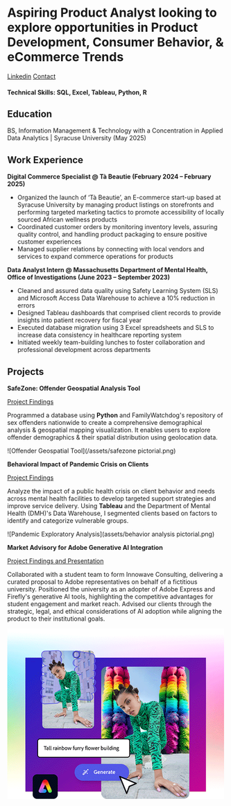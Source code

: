 # Aspiring Product Analyst looking to explore opportunities in Product Development, Consumer Behavior, & eCommerce Trends
[Linkedin](https://www.linkedin.com/in/lisapwin/)
[Contact](Lisa.ngu71@gmail.com)

#### Technical Skills: SQL, Excel, Tableau, Python, R

## Education
BS, Information Management & Technology with a Concentration in Applied Data Analytics | Syracuse University (May 2025)

## Work Experience 
**Digital Commerce Specialist @ Tà Beautie (February 2024 – February 2025)**
- Organized the launch of ‘Tà Beautie’, an E-commerce start-up based at Syracuse University by managing product listings on storefronts and performing targeted marketing tactics to promote accessibility of locally sourced African wellness products
- Coordinated customer orders by monitoring inventory levels, assuring quality control, and handling product packaging to ensure positive customer experiences
- Managed supplier relations by connecting with local vendors and services to expand commerce operations for products

**Data Analyst Intern @ Massachusetts Department of Mental Health, Office of Investigations (June 2023 – September 2023)**      
- Cleaned and assured data quality using Safety Learning System (SLS) and Microsoft Access Data Warehouse to achieve a 10% reduction in errors
- Designed Tableau dashboards that comprised client records to provide insights into patient recovery for fiscal year  
- Executed database migration using 3 Excel spreadsheets and SLS to increase data consistency in healthcare reporting system 
- Initiated weekly team-building lunches to foster collaboration and professional development across departments 

## Projects
**SafeZone: Offender Geospatial Analysis Tool**

[Project Findings](https://github.com/lisapng/SafeZone)

Programmed a database using **Python** and FamilyWatchdog's repository of sex offenders nationwide to create a comprehensive demographical analysis & geospatial mapping visualization. It enables users to explore offender demographics & their spatial distribution using geolocation data.

![Offender Geospatial Tool](/assets/safezone pictorial.png)

**Behavioral Impact of Pandemic Crisis on Clients**

[Project Findings](https://drive.google.com/file/d/1RsHd1cuqi8ihXnFZczCB0r9l2JOOwzlS/view)

Analyze the impact of a public health crisis on client behavior and needs across mental health facilities to develop targeted support strategies and improve service delivery. Using **Tableau** and the Department of Mental Health (DMH)'s Data Warehouse, I segmented clients based on factors to identify and categorize vulnerable groups.   

![Pandemic Exploratory Analysis](assets/behavior analysis pictorial.png)

**Market Advisory for Adobe Generative AI Integration**

[Project Findings and Presentation](https://new.express.adobe.com/webpage/HEoYNRcmdJPiK)


Collaborated with a student team to form Innowave Consulting, delivering a curated proposal to Adobe representatives on behalf of a fictitious university. Positioned the university as an adopter of Adobe Express and Firefly's generative AI tools, highlighting the competitive advantages for student engagement and market reach. Advised our clients through the strategic, legal, and ethical considerations of AI adoption while aligning the product to their institutional goals. 

![Adobe Market Advisory](assets/adobe.png)









